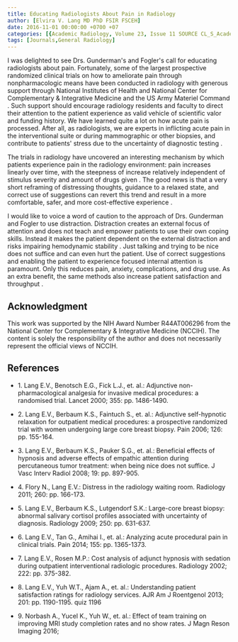 ```yaml
---
title: Educating Radiologists About Pain in Radiology
author: [Elvira V. Lang MD PhD FSIR FSCEH]
date: 2016-11-01 00:00:00 +0700 +07
categories: [{Academic Radiology, Volume 23, Issue 11 SOURCE CL_S_AcademicRadiologyVolume23Issue11 1}]
tags: [Journals,General Radiology]
---
```

I was delighted to see Drs. Gunderman's and Fogler's call for educating radiologists about pain. Fortunately, some of the largest prospective randomized clinical trials on how to ameliorate pain through nonpharmacologic means have been conducted in radiology with generous support through National Institutes of Health and National Center for Complementary & Integrative Medicine and the US Army Materiel Command . Such support should encourage radiology residents and faculty to direct their attention to the patient experience as valid vehicle of scientific valor and funding history. We have learned quite a lot on how acute pain is processed. After all, as radiologists, we are experts in inflicting acute pain in the interventional suite or during mammographic or other biopsies, and contribute to patients' stress due to the uncertainty of diagnostic testing .

The trials in radiology have uncovered an interesting mechanism by which patients experience pain in the radiology environment: pain increases linearly over time, with the steepness of increase relatively independent of stimulus severity and amount of drugs given . The good news is that a very short reframing of distressing thoughts, guidance to a relaxed state, and correct use of suggestions can revert this trend and result in a more comfortable, safer, and more cost-effective experience .

I would like to voice a word of caution to the approach of Drs. Gunderman and Fogler to use distraction. Distraction creates an external focus of attention and does not teach and empower patients to use their own coping skills. Instead it makes the patient dependent on the external distraction and risks impairing hemodynamic stability . Just talking and trying to be nice does not suffice and can even hurt the patient. Use of correct suggestions and enabling the patient to experience focused internal attention is paramount. Only this reduces pain, anxiety, complications, and drug use. As an extra benefit, the same methods also increase patient satisfaction and throughput .

## Acknowledgment

This work was supported by the NIH Award Number R44AT006296 from the National Center for Complementary & Integrative Medicine (NCCIH). The content is solely the responsibility of the author and does not necessarily represent the official views of NCCIH.

## References

- 1\. Lang E.V., Benotsch E.G., Fick L.J., et. al.: Adjunctive non-pharmacological analgesia for invasive medical procedures: a randomised trial. Lancet 2000; 355: pp. 1486-1490.


- 2\. Lang E.V., Berbaum K.S., Faintuch S., et. al.: Adjunctive self-hypnotic relaxation for outpatient medical procedures: a prospective randomized trial with women undergoing large core breast biopsy. Pain 2006; 126: pp. 155-164.


- 3\. Lang E.V., Berbaum K.S., Pauker S.G., et. al.: Beneficial effects of hypnosis and adverse effects of empathic attention during percutaneous tumor treatment: when being nice does not suffice. J Vasc Interv Radiol 2008; 19: pp. 897-905.


- 4\. Flory N., Lang E.V.: Distress in the radiology waiting room. Radiology 2011; 260: pp. 166-173.


- 5\. Lang E.V., Berbaum K.S., Lutgendorf S.K.: Large-core breast biopsy: abnormal salivary cortisol profiles associated with uncertainty of diagnosis. Radiology 2009; 250: pp. 631-637.


- 6\. Lang E.V., Tan G., Amihai I., et. al.: Analyzing acute procedural pain in clinical trials. Pain 2014; 155: pp. 1365-1373.


- 7\. Lang E.V., Rosen M.P.: Cost analysis of adjunct hypnosis with sedation during outpatient interventional radiologic procedures. Radiology 2002; 222: pp. 375-382.


- 8\. Lang E.V., Yuh W.T., Ajam A., et. al.: Understanding patient satisfaction ratings for radiology services. AJR Am J Roentgenol 2013; 201: pp. 1190-1195. quiz 1196


- 9\. Norbash A., Yucel K., Yuh W., et. al.: Effect of team training on improving MRI study completion rates and no show rates. J Magn Reson Imaging 2016;